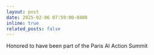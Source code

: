 ```yaml
---
layout: post
date: 2025-02-06 07:59:00-0400
inline: true
related_posts: false
---
```


Honored to have been part of the Paris AI Action Summit
